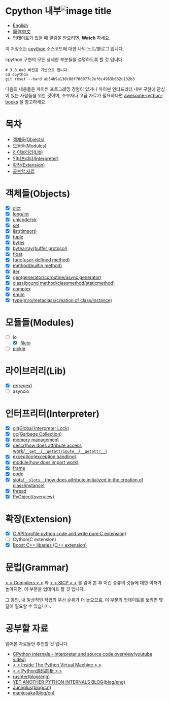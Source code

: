 # Cpython 내부![image title](http://www.zpoint.xyz:8080/count/tag.svg?url=github%2FCPython-Internals-KR)

* [English](https://github.com/zpoint/CPython-Internals/blob/master/README.md)
* [简体中文](https://github.com/zpoint/CPython-Internals/blob/master/README_CN.md)
*  업데이트가 있을 때 알림을 받으려면, **Watch** 하세요.

이 저장소는 [cpython](https://github.com/python/cpython) 소스코드에 대한 나의 노트/블로그 입니다.

cpython 구현의 모든 상세한 부분들을 설명하도록 할 것 입니다.

```shell script
# 3.8.0a0 버전을 기반으로 합니다.
cd cpython
git reset --hard ab54b9a130c88f708077c2ef6c4963b632c132b3

```

다음의 내용들은 파이쎤 프로그래밍 경험이 있거나 파이썬 인터프리터 내부 구현에 관심이 있는 사람들을 위한 것이며, 초보자나 고급 자료가 필요하다면 [awesome-python-books](https://github.com/Junnplus/awesome-python-books) 을 참고하세요.

# 목차

* [객체들(Objects)](#객체들(Objects))
* [모듈들(Modules)](#모듈들(Modules))
* [라이브러리(Lib)](#라이브러리(Lib))
* [인터프리터(Interpreter)](#인터프리터(Interpreter))
* [확장(Extension)](#확장(Extension))
* [공부할 자료](#공부할-자료)


# 객체들(Objects)
 - [x] [dict](https://github.com/zpoint/CPython-Internals/blob/master/BasicObject/dict/dict.md)
 - [x] [long/int](https://github.com/zpoint/CPython-Internals/blob/master/BasicObject/long/long.md)
 - [x] [unicode/str](https://github.com/zpoint/CPython-Internals/blob/master/BasicObject/str/str.md)
 - [x] [set](https://github.com/zpoint/CPython-Internals/blob/master/BasicObject/set/set.md)
 - [x] [list(timsort)](https://github.com/zpoint/CPython-Internals/blob/master/BasicObject/list/list.md)
 - [x] [tuple](https://github.com/zpoint/CPython-Internals/blob/master/BasicObject/tuple/tuple.md)
 - [x] [bytes](https://github.com/zpoint/CPython-Internals/blob/master/BasicObject/bytes/bytes.md)
 - [x] [bytearray(buffer protocol)](https://github.com/zpoint/CPython-Internals/blob/master/BasicObject/bytearray/bytearray.md)
 - [x] [float](https://github.com/zpoint/CPython-Internals/blob/master/BasicObject/float/float.md)
 - [x] [func(user-defined method)](https://github.com/zpoint/CPython-Internals/blob/master/BasicObject/func/func.md)
 - [x] [method(builtin method)](https://github.com/zpoint/CPython-Internals/blob/master/BasicObject/method/method.md)
 - [x] [iter](https://github.com/zpoint/CPython-Internals/blob/master/BasicObject/iter/iter.md)
 - [x] [gen(generator/coroutine/async generator)](https://github.com/zpoint/CPython-Internals/blob/master/BasicObject/gen/gen.md)
 - [x] [class(bound method/classmethod/staticmethod)](https://github.com/zpoint/CPython-Internals/blob/master/BasicObject/class/class.md)
 - [x] [complex](https://github.com/zpoint/CPython-Internals/blob/master/BasicObject/complex/complex.md)
 - [x] [enum](https://github.com/zpoint/CPython-Internals/blob/master/BasicObject/enum/enum.md)
 - [x] [type(mro/metaclass/creation of class/instance)](https://github.com/zpoint/CPython-Internals/blob/master/BasicObject/type/type.md)

# 모듈들(Modules)

 - [ ] io
 	- [x] [fileio](https://github.com/zpoint/CPython-Internals/blob/master/Modules/io/fileio/fileio.md)
 - [ ] [pickle](https://github.com/zpoint/CPython-Internals/blob/master/Modules/pickle/pickle.md)

# 라이브러리(Lib)

 - [x] [re(regex)](https://github.com/zpoint/CPython-Internals/blob/master/Modules/re/re.md)
 - [ ] asyncio

# 인터프리터(Interpreter)

 - [x] [gil(Global Interpreter Lock)](https://github.com/zpoint/CPython-Internals/blob/master/Interpreter/gil/gil.md)
 - [x] [gc(Garbage Collection)](https://github.com/zpoint/CPython-Internals/blob/master/Interpreter/gc/gc.md)
 - [x] [memory management](https://github.com/zpoint/CPython-Internals/blob/master/Interpreter/memory_management/memory_management.md)
 - [x] [descr(how does attribute access work/`__get__`/`__getattribute__`/`__getattr__`)](https://github.com/zpoint/CPython-Internals/blob/master/Interpreter/descr/descr.md)
 - [x] [exception(exception handling)](https://github.com/zpoint/CPython-Internals/blob/master/Interpreter/exception/exception.md)
 - [x] [module(how does import work)](https://github.com/zpoint/CPython-Internals/blob/master/Interpreter/module/module.md)
 - [x] [frame](https://github.com/zpoint/CPython-Internals/blob/master/Interpreter/frame/frame.md)
 - [x] [code](https://github.com/zpoint/CPython-Internals/blob/master/Interpreter/code/code.md)
 - [x] [slots/`__slots__`(how does attribute initialized in the creation of class/instance)](https://github.com/zpoint/CPython-Internals/blob/master/Interpreter/slot/slot.md)
 - [x] [thread](https://github.com/zpoint/CPython-Internals/blob/master/Interpreter/thread/thread.md)
 - [x] [PyObject(overview)](https://github.com/zpoint/CPython-Internals/blob/master/Interpreter/pyobject/pyobject.md)

# 확장(Extension)

 - [x] [C API(profile python code and write pure C extension)](https://github.com/zpoint/CPython-Internals/blob/master/Extension/C/c.md)
 - [ ] Cython(C extension)
 - [x] [Boost C++ libaries (C\+\+ extension)](https://github.com/zpoint/Boost-Python-Examples)

# 문법(Grammar)

[< < Compilers > >](https://www.amazon.com/Compilers-Principles-Techniques-Tools-2nd/dp/0321486811) 와 [< < SICP > >](https://www.amazon.com/Structure-Interpretation-Computer-Programs-Engineering/dp/0262510871) 를 읽어 본 후 이런 종류의 것들에 대한 이해가 높아지면, 이 부분을 업데이트 할 것 입니다.

그 동안, 내 일상적인 작업의 우선 순위가 더 높으므로, 이 부분의 업데이트를 보려면 몇 달이 필요할 수 있습니다.

# 공부할 자료

읽어본 자료들만 추천할 것 입니다.

* [CPython internals - Interpreter and source code overview(youtube video)](https://www.youtube.com/watch?v=LhadeL7_EIU&list=PLzV58Zm8FuBL6OAv1Yu6AwXZrnsFbbR0S)
* [< < Inside The Python Virtual Machine > >](https://leanpub.com/insidethepythonvirtualmachine)
* [< < Python源码剖析 > >](https://book.douban.com/subject/3117898/)
* [rushter(blog/eng)](https://rushter.com/)
* [YET ANOTHER PYTHON INTERNALS BLOG(blog/eng)](https://pythoninternal.wordpress.com/)
* [Junnplus(blog/cn)](https://github.com/Junnplus/blog/issues)
* [manjusaka(blog/cn)](https://manjusaka.itscoder.com/)
